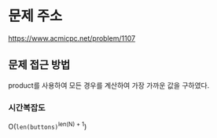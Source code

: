 # 문제 주소
https://www.acmicpc.net/problem/1107

## 문제 접근 방법
product를 사용하여 모든 경우를 계산하여 가장 가까운 값을 구하였다.

### 시간복잡도
O(`len(buttons)`<sup>len(N) + 1</sup>)
